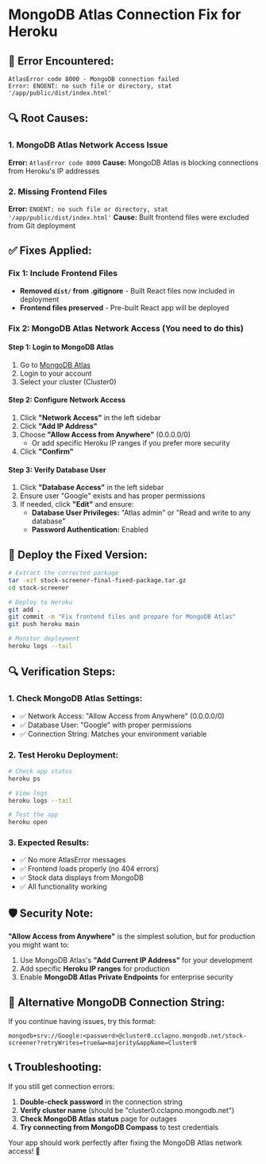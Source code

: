 # MongoDB Atlas Connection Fix for Heroku

## 🚨 Error Encountered:
```
AtlasError code 8000 - MongoDB connection failed
Error: ENOENT: no such file or directory, stat '/app/public/dist/index.html'
```

## 🔍 Root Causes:

### 1. MongoDB Atlas Network Access Issue
**Error:** `AtlasError code 8000`
**Cause:** MongoDB Atlas is blocking connections from Heroku's IP addresses

### 2. Missing Frontend Files
**Error:** `ENOENT: no such file or directory, stat '/app/public/dist/index.html'`
**Cause:** Built frontend files were excluded from Git deployment

## ✅ Fixes Applied:

### Fix 1: Include Frontend Files
- **Removed `dist/` from .gitignore** - Built React files now included in deployment
- **Frontend files preserved** - Pre-built React app will be deployed

### Fix 2: MongoDB Atlas Network Access (You need to do this)

#### Step 1: Login to MongoDB Atlas
1. Go to [MongoDB Atlas](https://cloud.mongodb.com/)
2. Login to your account
3. Select your cluster (Cluster0)

#### Step 2: Configure Network Access
1. Click **"Network Access"** in the left sidebar
2. Click **"Add IP Address"**
3. Choose **"Allow Access from Anywhere"** (0.0.0.0/0)
   - Or add specific Heroku IP ranges if you prefer more security
4. Click **"Confirm"**

#### Step 3: Verify Database User
1. Click **"Database Access"** in the left sidebar
2. Ensure user "Google" exists and has proper permissions
3. If needed, click **"Edit"** and ensure:
   - **Database User Privileges:** "Atlas admin" or "Read and write to any database"
   - **Password Authentication:** Enabled

## 🚀 Deploy the Fixed Version:

```bash
# Extract the corrected package
tar -xzf stock-screener-final-fixed-package.tar.gz
cd stock-screener

# Deploy to Heroku
git add .
git commit -m "Fix frontend files and prepare for MongoDB Atlas"
git push heroku main

# Monitor deployment
heroku logs --tail
```

## 🔍 Verification Steps:

### 1. Check MongoDB Atlas Settings:
- ✅ Network Access: "Allow Access from Anywhere" (0.0.0.0/0)
- ✅ Database User: "Google" with proper permissions
- ✅ Connection String: Matches your environment variable

### 2. Test Heroku Deployment:
```bash
# Check app status
heroku ps

# View logs
heroku logs --tail

# Test the app
heroku open
```

### 3. Expected Results:
- ✅ No more AtlasError messages
- ✅ Frontend loads properly (no 404 errors)
- ✅ Stock data displays from MongoDB
- ✅ All functionality working

## 🛡️ Security Note:
**"Allow Access from Anywhere"** is the simplest solution, but for production you might want to:
1. Use MongoDB Atlas's **"Add Current IP Address"** for your development
2. Add specific **Heroku IP ranges** for production
3. Enable **MongoDB Atlas Private Endpoints** for enterprise security

## 🔧 Alternative MongoDB Connection String:
If you continue having issues, try this format:
```
mongodb+srv://Google:<password>@cluster0.cclapno.mongodb.net/stock-screener?retryWrites=true&w=majority&appName=Cluster0
```

## 📞 Troubleshooting:
If you still get connection errors:
1. **Double-check password** in the connection string
2. **Verify cluster name** (should be "cluster0.cclapno.mongodb.net")
3. **Check MongoDB Atlas status** page for outages
4. **Try connecting from MongoDB Compass** to test credentials

Your app should work perfectly after fixing the MongoDB Atlas network access! 🚀

